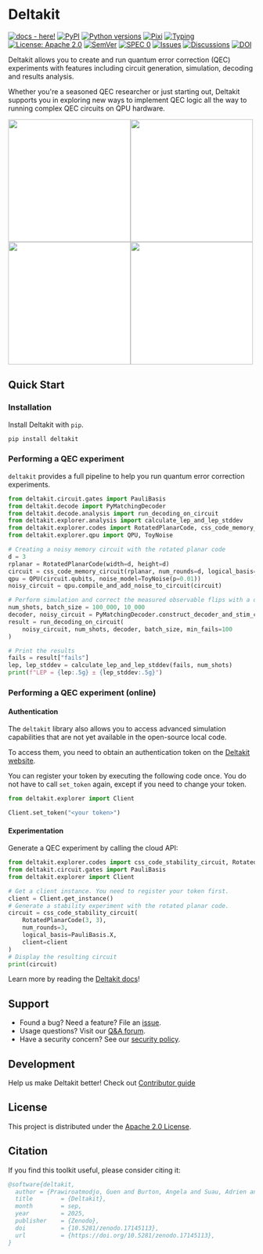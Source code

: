 # Deltakit

[![docs - here!][docs-badge]][docs-link]
[![PyPI][pypi-badge]][pypi-link]
[![Python versions][python-badge]][pypi-link]
[![Pixi][pixi-badge]][pixi-link]
[![Typing][typing-badge]][typing-link]
[![License: Apache 2.0][license-badge]][license-link]
[![SemVer][semver-badge]][semver-link]
[![SPEC 0][spec0-badge]][spec0-link]
[![Issues][issues-badge]][issues-link]
[![Discussions][discussions-badge]][discussions-link]
[![DOI][doi-badge]][doi-link]

[docs-badge]: https://readthedocs.org/projects/deltakit/badge/?version=latest
[docs-link]: https://deltakit.readthedocs.io/

[pypi-badge]: https://img.shields.io/pypi/v/deltakit.svg
[pypi-link]: https://pypi.org/project/deltakit/

[python-badge]: https://img.shields.io/pypi/pyversions/deltakit

[pixi-badge]: https://img.shields.io/endpoint?url=https://raw.githubusercontent.com/prefix-dev/pixi/main/assets/badge/v0.json
[pixi-link]: https://pixi.sh

[typing-badge]: https://img.shields.io/pypi/types/deltakit
[typing-link]: https://typing.python.org/

[license-badge]: https://img.shields.io/badge/License-Apache_2.0-blue.svg
[license-link]: https://www.apache.org/licenses/LICENSE-2.0

[semver-badge]: https://img.shields.io/badge/semver-2.0.0-blue
[semver-link]: https://semver.org/spec/v2.0.0.html

[spec0-badge]: https://img.shields.io/badge/SPEC-0-forestgreen
[spec0-link]: https://scientific-python.org/specs/spec-0000/

[issues-badge]: https://img.shields.io/github/issues/Deltakit/deltakit?logo=github
[issues-link]: https://github.com/Deltakit/deltakit/issues

[discussions-badge]: https://img.shields.io/badge/discussions-join-blue?logo=github
[discussions-link]: https://github.com/Deltakit/deltakit/discussions

[doi-badge]: https://zenodo.org/badge/DOI/10.5281/zenodo.17145113.svg
[doi-link]: https://doi.org/10.5281/zenodo.17145113

Deltakit allows you to create and run quantum error correction (QEC) experiments with features
including circuit generation, simulation, decoding and results analysis.

Whether you're a seasoned QEC researcher or just starting out, Deltakit supports you
in exploring new ways to implement QEC logic all the way to running complex
QEC circuits on QPU hardware.

<a href="https://deltakit.readthedocs.io/en/docs/api.html#deltakit-explorer-codes"><img src="https://i.imgur.com/bK3T7RM.png" width="250" style="background-color: white;"></a><a href="https://deltakit.readthedocs.io/en/docs/api.html#deltakit-explorer-qpu"><img src="https://i.imgur.com/1GN8eRg.png" width="250" style="background-color: white;"></a><br>
<a href="https://deltakit.readthedocs.io/en/docs/api.html#deltakit-explorer"><img src="https://i.imgur.com/YIVuaGr.png" width="250" style="background-color: white;"></a><a href="https://deltakit.readthedocs.io/en/docs/api.html#deltakit-decode"><img src="https://i.imgur.com/ngXPlgF.png" width="250" style="background-color: white;"></a>

</tr>
</table>

## Quick Start

### Installation
Install Deltakit with `pip`.

```bash
pip install deltakit
```

### Performing a QEC experiment

`deltakit` provides a full pipeline to help you run quantum error correction experiments.

```python
from deltakit.circuit.gates import PauliBasis
from deltakit.decode import PyMatchingDecoder
from deltakit.decode.analysis import run_decoding_on_circuit
from deltakit.explorer.analysis import calculate_lep_and_lep_stddev
from deltakit.explorer.codes import RotatedPlanarCode, css_code_memory_circuit
from deltakit.explorer.qpu import QPU, ToyNoise

# Creating a noisy memory circuit with the rotated planar code
d = 3
rplanar = RotatedPlanarCode(width=d, height=d)
circuit = css_code_memory_circuit(rplanar, num_rounds=d, logical_basis=PauliBasis.Z)
qpu = QPU(circuit.qubits, noise_model=ToyNoise(p=0.01))
noisy_circuit = qpu.compile_and_add_noise_to_circuit(circuit)

# Perform simulation and correct the measured observable flips with a decoder
num_shots, batch_size = 100_000, 10_000
decoder, noisy_circuit = PyMatchingDecoder.construct_decoder_and_stim_circuit(noisy_circuit)
result = run_decoding_on_circuit(
    noisy_circuit, num_shots, decoder, batch_size, min_fails=100
)

# Print the results
fails = result["fails"]
lep, lep_stddev = calculate_lep_and_lep_stddev(fails, num_shots)
print(f"LEP = {lep:.5g} ± {lep_stddev:.5g}")
```

### Performing a QEC experiment (online)

#### Authentication

The `deltakit` library also allows you to access advanced simulation capabilities that
are not yet available in the open-source local code.

To access them, you need to obtain an authentication token on the
[Deltakit website](https://deltakit.riverlane.com/dashboard/token).

You can register your token by executing the following code once. You do not have to call
`set_token` again, except if you need to change your token.

```python
from deltakit.explorer import Client

Client.set_token("<your token>")
```

#### Experimentation
Generate a QEC experiment by calling the cloud API:

```python
from deltakit.explorer.codes import css_code_stability_circuit, RotatedPlanarCode
from deltakit.circuit.gates import PauliBasis
from deltakit.explorer import Client

# Get a client instance. You need to register your token first.
client = Client.get_instance()
# Generate a stability experiment with the rotated planar code.
circuit = css_code_stability_circuit(
    RotatedPlanarCode(3, 3),
    num_rounds=3,
    logical_basis=PauliBasis.X,
    client=client
)
# Display the resulting circuit
print(circuit)
```

Learn more by reading the [Deltakit docs](https://deltakit.readthedocs.io/)!

## Support

- Found a bug? Need a feature? File an [issue](https://github.com/Deltakit/deltakit/issues).
- Usage questions? Visit our [Q&A forum](https://github.com/Deltakit/deltakit/discussions/categories/q-a).
- Have a security concern? See our [security policy](SECURITY.md).

## Development
Help us make Deltakit better! Check out [Contributor guide](CONTRIBUTING.md)

## License
This project is distributed under the [Apache 2.0 License](LICENSE).

## Citation

If you find this toolkit useful, please consider citing it:

```bibtex
@software{deltakit,
  author = {Prawiroatmodjo, Guen and Burton, Angela and Suau, Adrien and Nnadi, Chidi and Bracken Ziad, Abbas and Melvin, Adam and Richardson, Adam and Walayat, Adnaan and Moylett, Alex and Virbule, Alise and Safehian, AmirReza and Patterson, Andrew and Buyskikh, Anton and Ruben, Archi and Barber, Ben and Reid, Brendan and Manuel, Cai Rees and Seremet, Dan and Byfield, David and Matekole, Elisha and Gallardo, Gabriel and Geher, Gyorgy and Turner, Jack and Lal, Jatin and Camps, Joan and Majaniemi, Joonas and Yates, Joseph and Johar, Kauser and Barnes, Kenton and Caune, Laura and Zigante, Lewis and Skoric, Luka and Jastrzebski, Marcin and Ghibaudi, Marco and Turner, Mark and Haberland, Matt and Stafford, Matthew and Blunt, Nick and Gillett, Nicole and Crawford, Ophelia and McBrien, Philip and Ishtiaq, Samin and Protasov, Stanislav and Wolanski, Stasiu and Hartley, Tom},
  title        = {Deltakit},
  month        = sep,
  year         = 2025,
  publisher    = {Zenodo},
  doi          = {10.5281/zenodo.17145113},
  url          = {https://doi.org/10.5281/zenodo.17145113},
}
```
